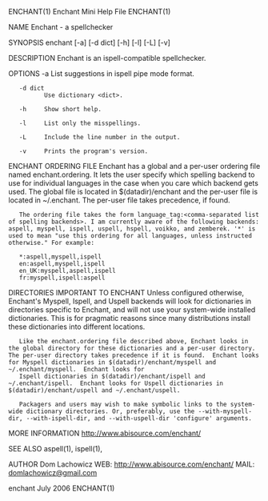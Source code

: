 ENCHANT(1)                                                                                                                                       Enchant Mini Help File                                                                                                                                      ENCHANT(1)

NAME
       Enchant - a spellchecker

SYNOPSIS
       enchant [-a] [-d dict] [-h] [-l] [-L] [-v]

DESCRIPTION
       Enchant is an ispell-compatible spellchecker.

   OPTIONS
       -a     List suggestions in ispell pipe mode format.

       -d dict
              Use dictionary <dict>.

       -h     Show short help.

       -l     List only the misspellings.

       -L     Include the line number in the output.

       -v     Prints the program's version.

ENCHANT ORDERING FILE
       Enchant  has  a global and a per-user ordering file named enchant.ordering.  It lets the user specify which spelling backend to use for individual languages in the case when you care which backend gets used. The global file is located in $(datadir)/enchant and the per-user file is located in ~/.enchant.
       The per-user file takes precedence, if found.

       The ordering file takes the form language_tag:<comma-separated list of spelling backends>. I am currently aware of the following backends: aspell, myspell, ispell, uspell, hspell, voikko, and zemberek. '*' is used to mean "use this ordering for all languages, unless instructed otherwise." For example:

       *:aspell,myspell,ispell
       en:aspell,myspell,ispell
       en_UK:myspell,aspell,ispell
       fr:myspell,ispell:aspell

DIRECTORIES IMPORTANT TO ENCHANT
       Unless configured otherwise, Enchant's Myspell, Ispell, and Uspell backends will look for dictionaries in directories specific to Enchant, and will not use your system-wide installed dictionaries. This is for pragmatic reasons since many distributions install these dictionaries into different locations.

       Like the enchant.ordering file described above, Enchant looks in the global directory for these dictionaries and a per-user directory.  The per-user directory takes precedence if it is found.  Enchant looks for Myspell dictionaries in $(datadir)/enchant/myspell and ~/.enchant/myspell.  Enchant looks for
       Ispell dictionaries in $(datadir)/enchant/ispell and ~/.enchant/ispell.  Enchant looks for Uspell dictionaries in $(datadir)/enchant/uspell and ~/.enchant/uspell.

       Packagers and users may wish to make symbolic links to the system-wide dictionary directories. Or, preferably, use the --with-myspell-dir, --with-ispell-dir, and --with-uspell-dir 'configure' arguments.

MORE INFORMATION
       http://www.abisource.com/enchant/

SEE ALSO
       aspell(1), ispell(1),

AUTHOR
        Dom Lachowicz
        WEB: http://www.abisource.com/enchant/
        MAIL: domlachowicz@gmail.com

enchant                                                                                                                                                July 2006                                                                                                                                             ENCHANT(1)
